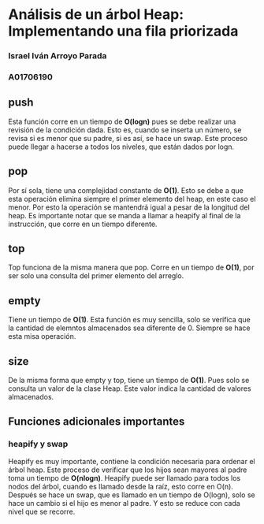 # Análisis de un árbol Heap: Implementando una fila priorizada
### Israel Iván Arroyo Parada 
### A01706190
## push
Esta función corre en un tiempo de **O(logn)** pues se debe realizar una revisión de la condición dada. Esto es, cuando se inserta un número, se revisa si es menor que su padre, si es así, se hace un swap. Este proceso puede llegar a hacerse a todos los niveles, que están dados por logn.
## pop
Por sí sola, tiene una complejidad constante de **O(1)**. Esto se debe a que esta operación elimina siempre el primer elemento del heap, en este caso el menor. Por esto la operación se mantendrá igual a pesar de la longitud del heap. Es importante notar que se manda a llamar a heapify al final de la instrucción, que corre en un tiempo diferente.
## top
Top funciona de la misma manera que pop. Corre en un tiempo de **O(1)**, por ser solo una consulta del primer elemento del arreglo.
## empty
Tiene un tiempo de **O(1)**. Esta función es muy sencilla, solo se verifica que la cantidad de elemntos almacenados sea diferente de 0. Siempre se hace esta misa operación.
## size
De la misma forma que empty y top, tiene un tiempo de **O(1)**. Pues solo se consulta un valor de la clase Heap. Este valor indica la cantidad de valores almacenados.
## Funciones adicionales importantes
### heapify y swap
Heapify es muy importante, contiene la condición necesaria para ordenar el árbol heap. Este proceso de verificar que los hijos sean mayores al padre toma un tiempo de **O(nlogn)**.  Heapify puede ser llamado para todos los nodos del árbol, cuando es llamado desde la raíz, esto corre en O(n). Después se hace un swap, que es llamado en un tiempo de O(logn), solo se hace un cambio si el hijo es menor al padre. Y esto se reduce con cada nivel que se recorre.

